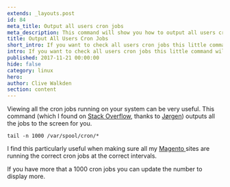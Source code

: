```yaml
---
extends: _layouts.post
id: 84
meta_title: Output all users cron jobs
meta_description: This command will show you how to output all users cron jobs
title: Output All Users Cron Jobs
short_intro: If you want to check all users cron jobs this little command will output them to the command line
intro: If you want to check all users cron jobs this little command will output them to the command line
published: 2017-11-21 00:00:00
hide: false
category: linux
hero:
author: Clive Walkden
section: content
---
```


Viewing all the cron jobs running on your system can be very useful. This command (which I found on <a href="https://stackoverflow.com/a/18028103/790561" target="_blank">Stack Overflow</a>, thanks to <a href="https://stackoverflow.com/users/638488/j%c3%b8rgen">J&oslash;rgen</a>) outputs all the jobs to the screen for you.

```shell
tail -n 1000 /var/spool/cron/*
```

I find this particularly useful when making sure all my <a href="/blog/magento/">Magento </a>sites are running the correct cron jobs at the correct intervals.

If you have more that a 1000 cron jobs you can update the number to display more.
